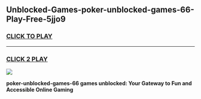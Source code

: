 
## Unblocked-Games-poker-unblocked-games-66-Play-Free-5jjo9
<h3>
<a href="https://premium76.site?title=poker-unblocked-games-66&ref=23A">CLICK TO PLAY</a></h3>
<hr>

<h3>
<a href="https://premium76.site?title=poker-unblocked-games-66&ref=23A">CLICK 2 PLAY</a>
  
</h3>

<a href="https://premium76.site?title=poker-unblocked-games-66&ref=23A"><img src="https://clearcache.store/games.png"></a>


**poker-unblocked-games-66 games unblocked: Your Gateway to Fun and Accessible Online Gaming**

